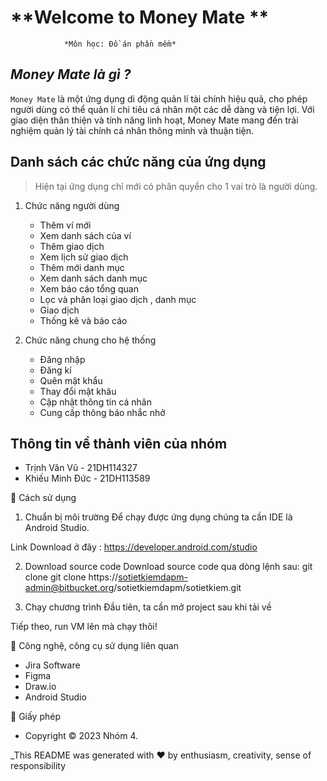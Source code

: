 # **Welcome to Money Mate **
                *Môn học: Đồ án phần mềm*

 ##  *Money Mate là gì ?*
 `Money Mate` là một ứng dụng di động quản lí tài chính hiệu quả, cho phép người dùng có thể quản lí chi tiêu cá nhân một các dễ dàng và tiện lợi. Với giao diện thân thiện và tính năng linh hoạt, Money Mate mang đến trải nghiệm quản lý tài chính cá nhân thông minh và thuận tiện.
 
 

 

## Danh sách các chức năng của ứng dụng
> Hiện tại ứng dụng chỉ mới có phân quyền cho 1 vai trò là người dùng.


1. Chức năng người dùng

   - Thêm ví mới
   - Xem danh sách của ví
   - Thêm giao dịch
   - Xem lịch sử giao dịch
   - Thêm mới danh mục
   - Xem danh sách danh mục
   - Xem báo cáo tổng quan
   - Lọc và phân loại giao dịch , danh mục
   - Giao dịch
   - Thống kê và báo cáo
2. Chức năng chung cho hệ thống

     - Đăng nhập
     - Đăng kí
     - Quên mật khẩu
     - Thay đổi mật khâu
     - Cập nhật thông tin cá nhân
     - Cung cấp thông báo nhắc nhở 


## Thông tin về thành viên của nhóm

- Trịnh Văn Vũ - 21DH114327
- Khiếu Minh Đức - 21DH113589




🚀 Cách sử dụng
1. Chuẩn bị môi trường
Để chạy được ứng dụng chúng ta cần IDE là Android Studio. 

 Link Download ở đây : https://developer.android.com/studio
 
2. Download source code
Download source code qua dòng lệnh sau: git clone git clone https://sotietkiemdapm-admin@bitbucket.org/sotietkiemdapm/sotietkiem.git



3. Chạy chương trình
Đầu tiên, ta cần mở project sau khi tải về



Tiếp theo, run VM lên mà chạy thôi!

💪 Công nghệ, công cụ sử dụng liên quan
   - Jira Software
   - Figma
   - Draw.io
   - Android Studio


📝 Giấy phép
- Copyright © 2023 Nhóm 4.

_This README was generated with ❤️ by enthusiasm, creativity, sense of responsibility
